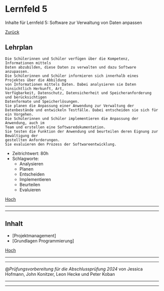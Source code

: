 # Lernfeld 5

Inhalte für Lernfeld 5: Software zur Verwaltung von Daten
anpassen

[Zurück](/README.md)

## Lehrplan

```Text
Die Schülerinnen und Schüler verfügen über die Kompetenz, Informationen mittels
Daten abzubilden, diese Daten zu verwalten und dazu Software anzupassen.
Die Schülerinnen und Schüler informieren sich innerhalb eines Projektes über die Abbildung
von Informationen mittels Daten. Dabei analysieren sie Daten hinsichtlich Herkunft, Art,
Verfügbarkeit, Datenschutz, Datensicherheit und Speicheranforderung und berücksichtigen
Datenformate und Speicherlösungen.
Sie planen die Anpassung einer Anwendung zur Verwaltung der Datenbestände und entwickeln Testfälle. Dabei entscheiden sie sich für ein Vorgehen.
Die Schülerinnen und Schüler implementieren die Anpassung der Anwendung, auch im
Team und erstellen eine Softwaredokumentation.
Sie testen die Funktion der Anwendung und beurteilen deren Eignung zur Bewältigung der
gestellten Anforderungen.
Sie evaluieren den Prozess der Softwareentwicklung. 
```

- Zeitrichtwert: 80h
- Schlagworte:
  - Analysieren
  - Planen
  - Entscheiden
  - Implementieren
  - Beurteilen
  - Evaluieren

[Hoch](#lernfeld-5)

---
---

## Inhalt

- [Projektmanagement]
- [Grundlagen Programmierung]

[Hoch](#lernfeld-5)

---
---

@_Prüfungsvorbereitung für die Abschlussprüfung 2024_
von Jessica Hofmann, John Konitzer, Leon Hecke und Peter Koban

---
---
